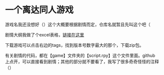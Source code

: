 # 一个离达同人游戏

游戏名我还没想好（）这个大概要根据剧情而定，仓库名就暂且先叫这个吧（

剧情大纲我做了个excel表格，[链接在这里](https://docs.qq.com/sheet/DVlBUTlZMZFpYSmpR?tab=8sa26o&u=1034253202604f62a5df1f9c3d7e9b07)

下载游戏可以点击右边的tags，找到版本号数字最大的那个，下载zip包。

有关剧情的代码，都在【game】文件夹的【script.rpy】这个文件里面。github上点开，可以直接看到剧情；其他的部分就不要看了，我写了很多奇奇怪怪的注释（）
